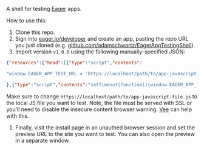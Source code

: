 A shell for testing [Eager](https://eager.io) apps.

How to use this:

1. Clone this repo.
1. Sign into [eager.io/developer](https://eager.io/developer) and create an app, pasting the repo URL you just cloned (e.g. [github.com/adamschwartz/EagerAppTestingShell](https://github.com/adamschwartz/EagerAppTestingShell)).
1. Import version `v1.0.0` using the following manually-specified JSON:

  ```JSON
  {"resources":{"head":[{"type":"script","contents":

  "window.EAGER_APP_TEST_URL = 'https://localhost/path/to/app-javascript-file.js';"

  },{"type":"script","contents":"setTimeout(function(){window.EAGER_APP_TEST_OPTIONS=INSTALL_OPTIONS;Eager.loadAsync.script=[window.EAGER_APP_TEST_URL];Eager.reloadBody()});"}]}}
  ```

  Make sure to change `https://localhost/path/to/app-javascript-file.js` to the local JS file you want to test. Note, the file must be served with SSL or you’ll need to disable the insecure content browser warning. [Vee](https://github.com/HubSpot/vee) can help with this.

1. Finally, visit the install page in an unauthed browser session and set the preview URL to the site you want to test. You can also open the preview in a separate window.
